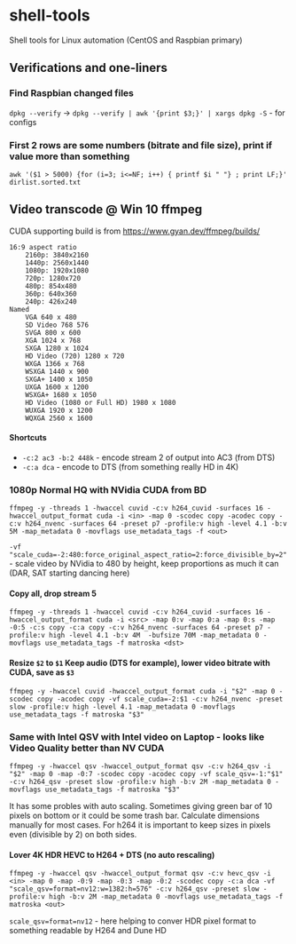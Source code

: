 # shell-tools
Shell tools for Linux automation (CentOS and Raspbian primary)


## Verifications and one-liners

### Find Raspbian changed files
`dpkg --verify` -> `dpkg --verify | awk '{print $3;}' | xargs dpkg -S` - for configs
### First 2 rows are some numbers (bitrate and file size), print if value more than something
`awk '($1 > 5000) {for (i=3; i<=NF; i++) { printf $i " "} ; print LF;}' dirlist.sorted.txt`

## Video transcode @ Win 10 ffmpeg
CUDA supporting build is from https://www.gyan.dev/ffmpeg/builds/
```
16:9 aspect ratio
    2160p: 3840x2160
    1440p: 2560x1440
    1080p: 1920x1080
    720p: 1280x720
    480p: 854x480
    360p: 640x360
    240p: 426x240
Named
    VGA 640 x 480
    SD Video 768 576
    SVGA 800 x 600
    XGA 1024 x 768
    SXGA 1280 x 1024
    HD Video (720) 1280 x 720
    WXGA 1366 x 768
    WSXGA 1440 x 900
    SXGA+ 1400 x 1050
    UXGA 1600 x 1200
    WSXGA+ 1680 x 1050
    HD Video (1080 or Full HD) 1980 x 1080
    WUXGA 1920 x 1200
    WQXGA 2560 x 1600
```
#### Shortcuts
* `-c:2 ac3 -b:2 448k` - encode stream 2 of output into AC3 (from DTS)
* `-c:a dca` - encode to DTS (from something really HD in 4K)

### 1080p Normal HQ with NVidia CUDA from BD
`ffmpeg -y -threads 1 -hwaccel cuvid -c:v h264_cuvid -surfaces 16 -hwaccel_output_format cuda -i <in> -map 0 -scodec copy -acodec copy -c:v h264_nvenc -surfaces 64 -preset p7 -profile:v high -level 4.1 -b:v 5M -map_metadata 0 -movflags use_metadata_tags -f <out>`

`-vf "scale_cuda=-2:480:force_original_aspect_ratio=2:force_divisible_by=2"` - scale video by NVidia to 480 by height, keep proportions as much it can (DAR, SAT starting dancing here)
#### Copy all, drop stream 5
`ffmpeg -y -threads 1 -hwaccel cuvid -c:v h264_cuvid -surfaces 16 -hwaccel_output_format cuda -i <src> -map 0:v -map 0:a -map 0:s -map -0:5 -c:s copy -c:a copy -c:v h264_nvenc -surfaces 64 -preset p7 -profile:v high -level 4.1 -b:v 4M  -bufsize 70M -map_metadata 0 -movflags use_metadata_tags -f matroska <dst>`
#### Resize `$2` to `$1` Keep audio (DTS for example), lower video bitrate with CUDA, save as `$3`
`ffmpeg -y -hwaccel cuvid -hwaccel_output_format cuda -i "$2" -map 0 -scodec copy -acodec copy -vf scale_cuda=-2:$1 -c:v h264_nvenc -preset slow -profile:v high -level 4.1 -map_metadata 0 -movflags use_metadata_tags -f matroska "$3"`

### Same with Intel QSV with Intel video on Laptop - looks like Video Quality better than NV CUDA
`ffmpeg -y -hwaccel qsv -hwaccel_output_format qsv -c:v h264_qsv -i "$2" -map 0 -map -0:7 -scodec copy -acodec copy -vf scale_qsv=-1:"$1" -c:v h264_qsv -preset slow -profile:v high -b:v 2M -map_metadata 0 -movflags use_metadata_tags -f matroska "$3"`

It has some probles with auto scaling. Sometimes giving green bar of 10 pixels on bottom or it could be some trash bar. Calculate dimensions manually for most cases. For h264 it is important to keep sizes in pixels even (divisible by 2) on both sides.
#### Lover 4K HDR HEVC to H264 + DTS (no auto rescaling)
`ffmpeg -y -hwaccel qsv -hwaccel_output_format qsv -c:v hevc_qsv -i <in> -map 0 -map -0:9 -map -0:3 -map -0:2 -scodec copy -c:a dca -vf "scale_qsv=format=nv12:w=1382:h=576" -c:v h264_qsv -preset slow -profile:v high -b:v 2M -map_metadata 0 -movflags use_metadata_tags -f matroska <out>`

`scale_qsv=format=nv12` - here helping to conver HDR pixel format to something readable by H264 and Dune HD
